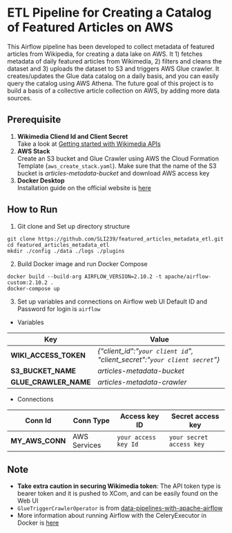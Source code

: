 # ETL Pipeline for Creating a Catalog of Featured Articles on AWS
This Airflow pipeline has been developed to collect metadata of featured articles from Wikipedia, for creating a data lake on AWS. It 1) fetches metadata of daily featured articles from Wikimedia, 2) filters and cleans the dataset and 3) uploads the dataset to S3 and triggers AWS Glue crawler. It creates/updates the Glue data catalog on a daily basis, and you can easily query the catalog using AWS Athena. The future goal of this project is to build a basis of a collective article collection on AWS, by adding more data sources.


## Prerequisite
1.  **Wikimedia Cliend Id and Client Secret**\
  Take a look at [Getting started with Wikimedia APIs](https://api.wikimedia.org/wiki/Getting_started_with_Wikimedia_APIs)
2.  **AWS Stack**\
  Create an S3 bucket and Glue Crawler using AWS the Cloud Formation Template (`aws_create_stack.yaml`). Make sure that the name of the S3 bucket is *articles-metadata-bucket* and download AWS access key
3.  **Docker Desktop**\
  Installation guide on the official website is [here](https://docs.docker.com/compose/install/)
   

## How to Run
1. Git clone and Set up directory structure
```
git clone https://github.com/SLI239/featured_articles_metadata_etl.git
cd featured_articles_metadata_etl
mkdir ./config ./data ./logs ./plugins
```
2. Build Docker image and run Docker Compose
```
docker build --build-arg AIRFLOW_VERSION=2.10.2 -t apache/airflow-custom:2.10.2 .
docker-compose up
```
3. Set up variables and connections on Airflow web UI
Default ID and Password for login is `airflow`

- Variables
  
| Key                     | Value   | 
| ----------------------- | ------- | 
|  **WIKI_ACCESS_TOKEN**  | *{"client_id":"`your client id`", "client_secret":"`your client secret`"}* | 
|  **S3_BUCKET_NAME**     | *articles-metadata-bucket*  | 
|  **GLUE_CRAWLER_NAME**  | *articles-metadata-crawler* | 

- Connections

| Conn Id            | Conn Type    | Access key ID        | Secret access key        |
| ----------------------- | ------- | ----------------------- | ------- | 
| **MY_AWS_CONN**    | AWS Services | `your access key Id` | `your secret access key` |


## Note
- **Take extra caution in securing Wikimedia token**: The API token type is bearer token and it is pushed to XCom, and can be easily found on the Web UI
- `GlueTriggerCrawlerOperator` is from [data-pipelines-with-apache-airflow](https://github.com/BasPH/data-pipelines-with-apache-airflow/tree/master/chapter16/dags/custom)
- More information about running Airflow with the CeleryExecutor in Docker is [here](https://airflow.apache.org/docs/apache-airflow/stable/howto/docker-compose/index.html)


